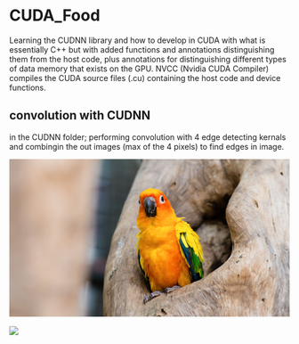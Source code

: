# CUDA_Food
Learning the CUDNN library and how to develop in CUDA with what is essentially C++ but with added functions and annotations distinguishing them from the host code, plus annotations for distinguishing different types of data memory that exists on the GPU. NVCC (Nvidia CUDA Compiler) compiles the CUDA source files (.cu) containing the host code and device functions.

## convolution with CUDNN
in the CUDNN folder; performing convolution with 4 edge detecting kernals and combingin the out images (max of the 4 pixels) to find edges in image. 

![](CUDNN_stuff/conure.jpg)

![](CUDNN_stuff/conure(out)combined.png)
